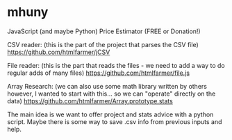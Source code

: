 # mhuny
JavaScript (and maybe Python) Price Estimator (FREE or Donation!)

CSV reader: (this is the part of the project that parses the CSV file)
https://github.com/htmlfarmer/jCSV

File reader: (this is the part that reads the files - we need to add a way to do regular adds of many files)
https://github.com/htmlfarmer/file.js

Array Research: (we can also use some math library written by others however, I wanted to start with this... so we can "operate" directly on the data)
https://github.com/htmlfarmer/Array.prototype.stats

The main idea is we want to offer project and stats advice with a python script.  Maybe there is some way to save .csv info from previous inputs and help.
